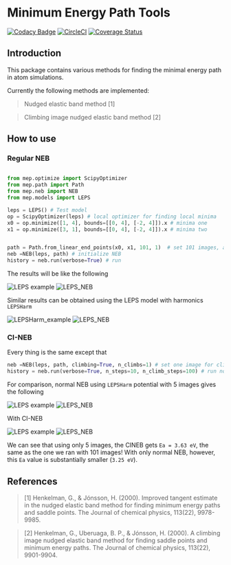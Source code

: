 # Minimum Energy Path Tools
[![Codacy Badge](https://api.codacy.com/project/badge/Grade/525c7fac5e5045b3bc969c47a83cc265)](https://app.codacy.com/app/chc273/mep?utm_source=github.com&utm_medium=referral&utm_content=chc273/mep&utm_campaign=Badge_Grade_Dashboard)
[![CircleCI](https://circleci.com/gh/chc273/mep.svg?style=svg)](https://circleci.com/gh/chc273/mep)
[![Coverage Status](https://coveralls.io/repos/github/chc273/mep/badge.svg?branch=master)](https://coveralls.io/github/chc273/mep?branch=master)

## Introduction 
This package contains various methods for finding the minimal energy path in atom simulations.

Currently the following methods are implemented:

> Nudged elastic band method \[1]

> Climbing image nudged elastic band method \[2]

## How to use

### Regular NEB
```python

from mep.optimize import ScipyOptimizer
from mep.path import Path
from mep.neb import NEB
from mep.models import LEPS

leps = LEPS() # Test model 
op = ScipyOptimizer(leps) # local optimizer for finding local minima
x0 = op.minimize([1, 4], bounds=[[0, 4], [-2, 4]]).x # minima one
x1 = op.minimize([3, 1], bounds=[[0, 4], [-2, 4]]).x # minima two


path = Path.from_linear_end_points(x0, x1, 101, 1)  # set 101 images, and k=1
neb =NEB(leps, path) # initialize NEB
history = neb.run(verbose=True) # run

```

The results will be like the following

![LEPS example](./assets/leps.gif) ![LEPS_NEB](./assets/leps_ea.png) 

Similar results can be obtained using the LEPS model with harmonics `LEPSHarm`

![LEPSHarm_example](./assets/lepsharm.gif) ![LEPS_NEB](./assets/lepsharm_ea.png) 

### CI-NEB
Every thing is the same except that 
```python
neb =NEB(leps, path, climbing=True, n_climbs=1) # set one image for climbing
history = neb.run(verbose=True, n_steps=10, n_climb_steps=100) # run normal NEB for 10 steps and then switch to CINEB
```

For comparison, normal NEB using `LEPSHarm` potential with 5 images gives the following

![LEPS example](./assets/lepsharm_nocineb.png) ![LEPS_NEB](./assets/lepsharm_ea_nocineb.png) 

With CI-NEB 

![LEPS example](./assets/lepsharm_cineb.png) ![LEPS_NEB](./assets/lepsharm_ea_cineb.png) 

We can see that using only 5 images, the CINEB gets `Ea = 3.63 eV`, the same as the one we ran with 101 images!
With only normal NEB, however, this `Ea` value is substantially smaller (`3.25 eV`). 

## References

> \[1] Henkelman, G., & Jónsson, H. (2000). Improved tangent estimate in the nudged elastic band method for finding minimum energy paths and saddle points. The Journal of chemical physics, 113(22), 9978-9985.

> \[2] Henkelman, G., Uberuaga, B. P., & Jónsson, H. (2000). A climbing image nudged elastic band method for finding saddle points and minimum energy paths. The Journal of chemical physics, 113(22), 9901-9904.
